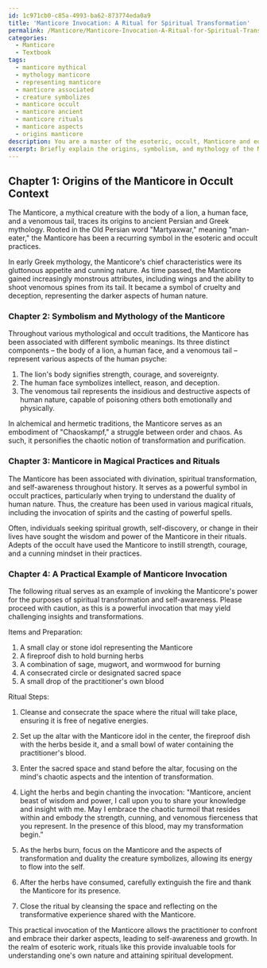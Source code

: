```yaml
---
id: 1c971cb0-c85a-4993-ba62-873774eda0a9
title: 'Manticore Invocation: A Ritual for Spiritual Transformation'
permalink: /Manticore/Manticore-Invocation-A-Ritual-for-Spiritual-Transformation/
categories:
  - Manticore
  - Textbook
tags:
  - manticore mythical
  - mythology manticore
  - representing manticore
  - manticore associated
  - creature symbolizes
  - manticore occult
  - manticore ancient
  - manticore rituals
  - manticore aspects
  - origins manticore
description: You are a master of the esoteric, occult, Manticore and education, you have written many textbooks on the subject in ways that provide students with rich and deep understanding of the subject. You are being asked to write textbook-like sections on a topic and you do it with full context, explainability, and reliability in accuracy to the true facts of the topic at hand, in a textbook style that a student would easily be able to learn from, in a rich, engaging, and contextual way. Always include relevant context (such as formulas and history), related concepts, and in a way that someone can gain deep insights from.
excerpt: Briefly explain the origins, symbolism, and mythology of the Manticore in the context of the occult, focusing on its key characteristics and how it has been used in various magical practices and rituals throughout history. Additionally, provide a practical example of an invocation or spell related to the Manticore, highlighting its significance in esoteric work.
---
```

## Chapter 1: Origins of the Manticore in Occult Context

The Manticore, a mythical creature with the body of a lion, a human face, and a venomous tail, traces its origins to ancient Persian and Greek mythology. Rooted in the Old Persian word "Martyaxwar," meaning "man-eater," the Manticore has been a recurring symbol in the esoteric and occult practices.

In early Greek mythology, the Manticore's chief characteristics were its gluttonous appetite and cunning nature. As time passed, the Manticore gained increasingly monstrous attributes, including wings and the ability to shoot venomous spines from its tail. It became a symbol of cruelty and deception, representing the darker aspects of human nature.

### Chapter 2: Symbolism and Mythology of the Manticore

Throughout various mythological and occult traditions, the Manticore has been associated with different symbolic meanings. Its three distinct components – the body of a lion, a human face, and a venomous tail – represent various aspects of the human psyche:

1. The lion's body signifies strength, courage, and sovereignty.
2. The human face symbolizes intellect, reason, and deception.
3. The venomous tail represents the insidious and destructive aspects of human nature, capable of poisoning others both emotionally and physically.

In alchemical and hermetic traditions, the Manticore serves as an embodiment of "Chaoskampf," a struggle between order and chaos. As such, it personifies the chaotic notion of transformation and purification.

### Chapter 3: Manticore in Magical Practices and Rituals

The Manticore has been associated with divination, spiritual transformation, and self-awareness throughout history. It serves as a powerful symbol in occult practices, particularly when trying to understand the duality of human nature. Thus, the creature has been used in various magical rituals, including the invocation of spirits and the casting of powerful spells.

Often, individuals seeking spiritual growth, self-discovery, or change in their lives have sought the wisdom and power of the Manticore in their rituals. Adepts of the occult have used the Manticore to instill strength, courage, and a cunning mindset in their practices.

### Chapter 4: A Practical Example of Manticore Invocation

The following ritual serves as an example of invoking the Manticore's power for the purposes of spiritual transformation and self-awareness. Please proceed with caution, as this is a powerful invocation that may yield challenging insights and transformations.

Items and Preparation:

1. A small clay or stone idol representing the Manticore
2. A fireproof dish to hold burning herbs
3. A combination of sage, mugwort, and wormwood for burning
4. A consecrated circle or designated sacred space
5. A small drop of the practitioner's own blood

Ritual Steps:

1. Cleanse and consecrate the space where the ritual will take place, ensuring it is free of negative energies.

2. Set up the altar with the Manticore idol in the center, the fireproof dish with the herbs beside it, and a small bowl of water containing the practitioner's blood.

3. Enter the sacred space and stand before the altar, focusing on the mind's chaotic aspects and the intention of transformation.

4. Light the herbs and begin chanting the invocation: "Manticore, ancient beast of wisdom and power, I call upon you to share your knowledge and insight with me. May I embrace the chaotic turmoil that resides within and embody the strength, cunning, and venomous fierceness that you represent. In the presence of this blood, may my transformation begin.”

5. As the herbs burn, focus on the Manticore and the aspects of transformation and duality the creature symbolizes, allowing its energy to flow into the self.

6. After the herbs have consumed, carefully extinguish the fire and thank the Manticore for its presence.

7. Close the ritual by cleansing the space and reflecting on the transformative experience shared with the Manticore.

This practical invocation of the Manticore allows the practitioner to confront and embrace their darker aspects, leading to self-awareness and growth. In the realm of esoteric work, rituals like this provide invaluable tools for understanding one's own nature and attaining spiritual development.

